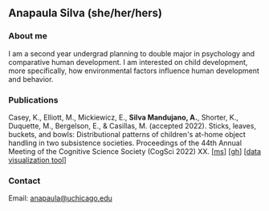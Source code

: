 ## Anapaula Silva (she/her/hers)

### About me

I am a second year undergrad planning to double major in psychology and comparative human development. I am interested on child development, more specifically, how environmental factors influence human development and behavior.

### Publications
Casey, K., Elliott, M., Mickiewicz, E., **Silva Mandujano, A.**, Shorter, K., Duquette, M., Bergelson, E., & Casillas, M. (accepted 2022). Sticks, leaves, buckets, and bowls: Distributional patterns of children's at-home object handling in two subsistence societies. Proceedings of the 44th Annual Meeting of the Cognitive Science Society (CogSci 2022) XX. [[ms](https://psyarxiv.com/yfnj4/)] [[gh](https://github.com/kennedycasey/daylong-object-ids)] [[data visualization tool](https://aclew.shinyapps.io/CogSci-TSE-ROS-objects/)]

### Contact 
Email: anapaula@uchicago.edu